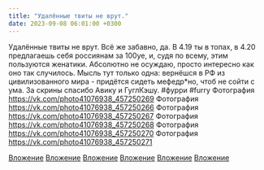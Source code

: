 ```yaml
---
title: "Удалённые твиты не врут."
date: 2023-09-08 06:01:00 +0300
---
```


Удалённые твиты не врут.
Всё же забавно, да. В 4.19 ты в топах, в 4.20 предлагаешь себя россиянам за 100уе, и, судя по всему, этим пользуются женатики.
Абсолютно не осуждаю, просто интересно как оно так случилось.
Мысль тут только одна: вернёшся в РФ из цивилизованного мира - придётся сидеть мефедр*но, чтоб не сойти с ума.
За скрины спасибо Авику и ГуглКэшу.
#фурри #furry
Фотография
https://vk.com/photo41076938_457250269
Фотография
https://vk.com/photo41076938_457250266
Фотография
https://vk.com/photo41076938_457250267
Фотография
https://vk.com/photo41076938_457250268
Фотография
https://vk.com/photo41076938_457250270
Фотография
https://vk.com/photo41076938_457250271

[Вложение](https://vk.com/photo41076938_457250269)
[Вложение](https://vk.com/photo41076938_457250266)
[Вложение](https://vk.com/photo41076938_457250267)
[Вложение](https://vk.com/photo41076938_457250268)
[Вложение](https://vk.com/photo41076938_457250270)
[Вложение](https://vk.com/photo41076938_457250271)
